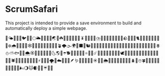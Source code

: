 # ScrumSafari
This project is intended to provide a save environment to build and automatically deploy a simple webpage.

🌵🌤️🦡🦢🐢🐦🌙🌸🌕🌥️🦄🐰🌲🪺🌏🦣☘️🦭🐂🦏🌐💦🐺🪳💥🦬🐚🌺⛈️💐🌑🦁🐥🌹🦕🌚🐴🪨🐀🦩🦤🐈🌻🪷🐗🐮🐞🐛🐃🐇❄️🌧️🌿🐒🦇🦗🕸️🙈🐔🐳🦨🦔🐭🐽🐐🦎🪴🌩️🌫️🌍🐓⬛🦧🐿️🐲🐌🐤🌱🦦🦞🦚🌘🐬🐨🐻🌳🦐💧🎍🦥🦊🦜🦘🐵🌠🐜🐅🪰⛄⛅🐟🎋🐹🌨️🏵️🦒🐩🐁🦛🐾🦍🌜🌎🦖☂️🐕💨🦈🦂🌼🐡⭐🌗🦠☄️🐎🦑🍃🦀🪸🦃🙉🦟🕊️🦺🥀🐉🌓🐼🦋🌟🍄🐠🐍🦆✨🔥🦉🕷️🪹🎄🐈‍🌝🐯🐘🫧🐣⚡🐪🍁🌷🌪️🌈☁️🐧🦮🐑🪶🪱🍂🌰💮🌛🌔☀️🐖🐋🌦️🌊🦓🙊🐆🐄🐏🌾🌞🪲🦝☃️🍀🦅🐙🌴🐸🐝🦌🦙🐶🐕‍💫🌬️🌖🐱🌒🐷🐊☔🐫🦫

